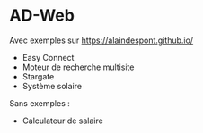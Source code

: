 # AD-Web
Avec exemples sur https://alaindespont.github.io/
- Easy Connect
- Moteur de recherche multisite
- Stargate
- Système solaire

Sans exemples :
- Calculateur de salaire
